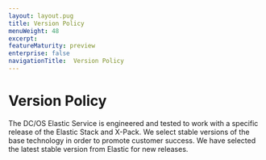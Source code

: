 ```yaml
---
layout: layout.pug
title: Version Policy
menuWeight: 48
excerpt:
featureMaturity: preview
enterprise: false
navigationTitle:  Version Policy
---
```


<!-- This source repo for this topic is https://github.com/mesosphere/dcos-commons -->


# Version Policy

The DC/OS Elastic Service is engineered and tested to work with a specific release of the Elastic Stack and X-Pack. We select stable versions of the base technology in order to promote customer success. We have selected the latest stable version from Elastic for new releases.
